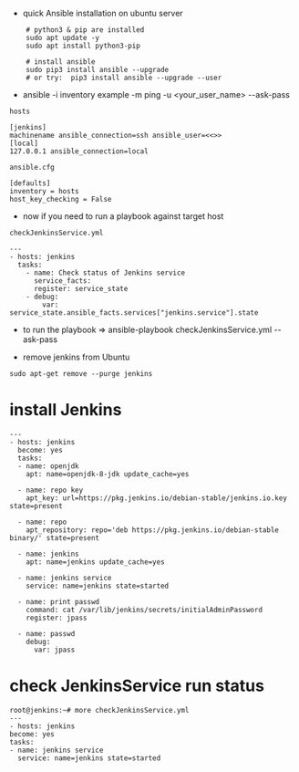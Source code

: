 - quick Ansible installation on ubuntu server

```
    # python3 & pip are installed
    sudo apt update -y
    sudo apt install python3-pip
     
    # install ansible
    sudo pip3 install ansible --upgrade
    # or try:  pip3 install ansible --upgrade --user
 ```
 
- ansible -i inventory example -m ping -u <your_user_name> --ask-pass

```
hosts

[jenkins]
machinename ansible_connection=ssh ansible_user=<<>>
[local]
127.0.0.1 ansible_connection=local

```

```
ansible.cfg

[defaults]
inventory = hosts
host_key_checking = False

```
- now if you need to run a playbook against target host
```
checkJenkinsService.yml

---
- hosts: jenkins
  tasks:
    - name: Check status of Jenkins service
      service_facts:
      register: service_state
    - debug:
        var: service_state.ansible_facts.services["jenkins.service"].state

```
- to run the playbook => ansible-playbook checkJenkinsService.yml --ask-pass

- remove jenkins from Ubuntu
```
sudo apt-get remove --purge jenkins
```
# install Jenkins
```
---
- hosts: jenkins
  become: yes
  tasks:
  - name: openjdk
    apt: name=openjdk-8-jdk update_cache=yes

  - name: repo key
    apt_key: url=https://pkg.jenkins.io/debian-stable/jenkins.io.key state=present

  - name: repo
    apt_repository: repo='deb https://pkg.jenkins.io/debian-stable binary/' state=present

  - name: jenkins
    apt: name=jenkins update_cache=yes

  - name: jenkins service
    service: name=jenkins state=started

  - name: print passwd
    command: cat /var/lib/jenkins/secrets/initialAdminPassword
    register: jpass

  - name: passwd
    debug:
      var: jpass
  ```
  
  # check JenkinsService run status
  ```
  root@jenkins:~# more checkJenkinsService.yml
---
- hosts: jenkins
  become: yes
  tasks:
  - name: jenkins service
    service: name=jenkins state=started
  ```
  
  
